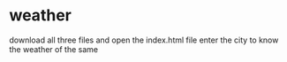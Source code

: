 # weather
download all three files and open the index.html file 
enter the city to know the weather of the same

